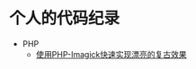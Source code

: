 # 个人的代码纪录

- PHP 
	- [使用PHP-Imagick快速实现漂亮的复古效果](https://github.com/chekun/code-snippets/php/vintage-filter/)